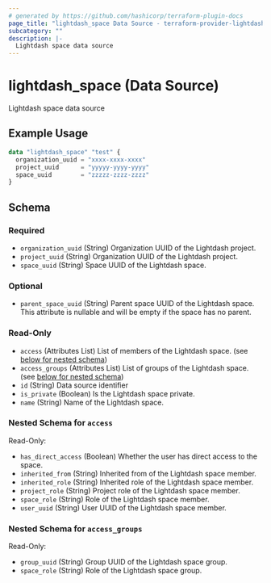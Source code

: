 ```yaml
---
# generated by https://github.com/hashicorp/terraform-plugin-docs
page_title: "lightdash_space Data Source - terraform-provider-lightdash"
subcategory: ""
description: |-
  Lightdash space data source
---
```


# lightdash_space (Data Source)

Lightdash space data source

## Example Usage

```terraform
data "lightdash_space" "test" {
  organization_uuid = "xxxx-xxxx-xxxx"
  project_uuid      = "yyyyy-yyyy-yyyy"
  space_uuid        = "zzzzz-zzzz-zzzz"
}
```

<!-- schema generated by tfplugindocs -->
## Schema

### Required

- `organization_uuid` (String) Organization UUID of the Lightdash project.
- `project_uuid` (String) Organization UUID of the Lightdash project.
- `space_uuid` (String) Space UUID of the Lightdash space.

### Optional

- `parent_space_uuid` (String) Parent space UUID of the Lightdash space. This attribute is nullable and will be empty if the space has no parent.

### Read-Only

- `access` (Attributes List) List of members of the Lightdash space. (see [below for nested schema](#nestedatt--access))
- `access_groups` (Attributes List) List of groups of the Lightdash space. (see [below for nested schema](#nestedatt--access_groups))
- `id` (String) Data source identifier
- `is_private` (Boolean) Is the Lightdash space private.
- `name` (String) Name of the Lightdash space.

<a id="nestedatt--access"></a>
### Nested Schema for `access`

Read-Only:

- `has_direct_access` (Boolean) Whether the user has direct access to the space.
- `inherited_from` (String) Inherited from of the Lightdash space member.
- `inherited_role` (String) Inherited role of the Lightdash space member.
- `project_role` (String) Project role of the Lightdash space member.
- `space_role` (String) Role of the Lightdash space member.
- `user_uuid` (String) User UUID of the Lightdash space member.


<a id="nestedatt--access_groups"></a>
### Nested Schema for `access_groups`

Read-Only:

- `group_uuid` (String) Group UUID of the Lightdash space group.
- `space_role` (String) Role of the Lightdash space group.
